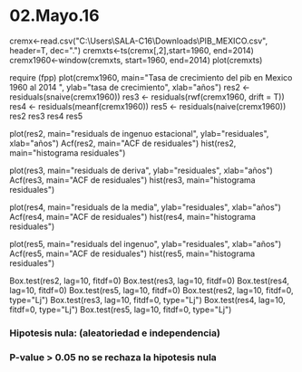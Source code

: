# 02.Mayo.16
cremx<-read.csv("C:\\Users\\SALA-C16\\Downloads\\PIB_MEXICO.csv", header=T, dec=".")
cremxts<-ts(cremx[,2],start=1960, end=2014)
cremx1960<-window(cremxts, start=1960, end=2014)
plot(cremxts)

require (fpp)
plot(cremx1960, main="Tasa de crecimiento del pib en Mexico 1960 al 2014 ", 
     ylab="tasa de crecimiento", xlab="años")
res2 <- residuals(snaive(cremx1960))
res3 <- residuals(rwf(cremx1960, drift = T))
res4 <- residuals(meanf(cremx1960))
res5 <- residuals(naive(cremx1960))
res2 
res3
res4 
res5 

plot(res2, main="residuals de ingenuo estacional", 
     ylab="residuales", xlab="años")
Acf(res2, main="ACF de residuales")
hist(res2, main="histograma residuales")

plot(res3, main="residuals de deriva", 
     ylab="residuales", xlab="años")
Acf(res3, main="ACF de residuales")
hist(res3, main="histograma residuales")

plot(res4, main="residuals de la media", 
     ylab="residuales", xlab="años")
Acf(res4, main="ACF de residuales")
hist(res4, main="histograma residuales")

plot(res5, main="residuals del ingenuo", 
     ylab="residuales", xlab="años")
Acf(res5, main="ACF de residuales")
hist(res5, main="histograma residuales")

Box.test(res2, lag=10, fitdf=0)
Box.test(res3, lag=10, fitdf=0)
Box.test(res4, lag=10, fitdf=0)
Box.test(res5, lag=10, fitdf=0)
Box.test(res2, lag=10, fitdf=0, type="Lj")
Box.test(res3, lag=10, fitdf=0, type="Lj")
Box.test(res4, lag=10, fitdf=0, type="Lj")
Box.test(res5, lag=10, fitdf=0, type="Lj")

### Hipotesis nula: (aleatoriedad e independencia)
### P-value > 0.05 no se rechaza la hipotesis nula
